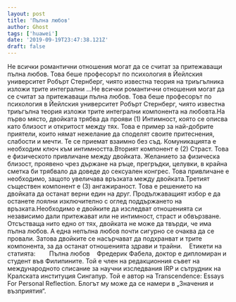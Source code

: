 ```yaml
---
layout: post
title: 'Пълна любов'
author: Ghost
tags: ['huawei']
date: '2019-09-19T23:47:38.121Z'
draft: false
---
```


Не всички романтични отношения могат да се считат за притежаващи пълна любов. Това беше професорът по психология в Йейлския университет Робърт Стернберг, чиято известна теория на триъгълника изложи трите интегрални ...Не всички романтични отношения могат да се считат за притежаващи пълна любов. Това беше професорът по психология в Йейлския университет Робърт Стернберг, чиято известна триъгълна теория изложи трите интегрални компонента на любовта.На първо място, двойката трябва да прояви (1) Интимност, която се описва като близост и откритост между тях. Това е пример за най-добрите приятели, които нямат нежелание да споделят своите притеснения, слабости и мечти. Те се приемат взаимно без съд. Комуникацията е необходим ключ към интимността.Вторият компонент е (2) Страст. Това е физическото привличане между двойката. Желанието за физическа близост, проявено чрез държане на ръце, прегръдки, целувки, в крайна сметка би трябвало да доведе до сексуален конгрес. Това привличане е необходимо, защото увеличава връзката между двойката.Третият съществен компонент е (3) ангажираност. Това е решението на двойката да останат верни един на друг. Продължаващият избор е да останете лоялни изключително с оглед поддържането на връзката.Необходимо е двойките да изследват отношенията си независимо дали притежават или не интимност, страст и обвързване. Отсъстваща нито едно от тях, двойката не може да твърди, че има пълна любов. А една непълна любов почти сигурно се очаква да се провали. Затова двойките се насърчават да подхранват и трите компонента, за да останат отношенията здрави и трайни.    Етикети на статията:        Пълна любов    Фредерик Фабела, доктор е дипломиран и студент във Филипините. Той е член на редакционния съвет на международното списание за научни изследвания IRP и сътрудник на Кралската институция Сингапур. Той е автор на Transcendence: Essays For Personal Reflection. Блогът му може да се намери в „Значения и възприятия“.
